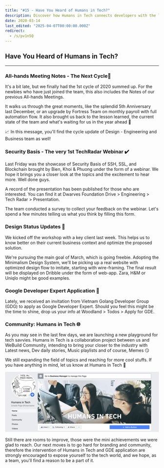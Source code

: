 ```yaml
---
title: "#15 - Have You Heard of Humans in Tech?"
description: Discover how Humans in Tech connects developers with the latest tech news, community stories, and events to boost your involvement in the tech industry.
date: 2020-03-14
last_edited: "2025-04-07T00:00:00.000Z"
redirect:
  - /s/pv1n5Q
---
```


## Have You Heard of Humans in Tech?

---

### All-hands Meeting Notes - The Next Cycle📍

It's a bit late, but we finally had the 1st cycle of 2020 summed up. For the newbies who have just joined the team, this also includes the Notes of our previous All-hands Meetings.

It walks us through the great moments, like the splendid 5th Anniversary last December, or an upgrade by Fortress Team on monthly payroll with full automation flow. It also brought us back to the lesson learned, the current state of the team and what's waiting for us in the year ahead 🤟

📈 In this message, you'll find the cycle update of Design - Engineering and Business team as well!

### Security Basis - The very 1st TechRadar Webinar ✔️

Last Friday was the showcase of Security Basis of SSH, SSL, and Blockchain brought by Bien, Khoi & Phuong under the form of a webinar. We hope it brings you a closer look at the topics and the excitement to hear more. Well done guys.

A record of the presentation has been published for those who are interested. You can find it at Dwarves Foundation Drive > Engineering > Tech Radar > Presentation.

The team conducted a survey to collect your feedback on the webinar. Let's spend a few minutes telling us what you think by filling this form.

### Design Status Updates 🌆

We kicked off the workshop with a key client last week. This helps us to know better on their current business context and optimize the proposed solution.

We're pursuing the main goal of March, which is going freebie. Adopting the Minimalism Design System, we'll be picking up a real website with optimized design flow to imitate, starting with wire-framing. The final result will be displayed on Dribble under the form of web-app. Zara, H&M or Uniqlo might be good examples.

### Google Developer Expert Application 🌟

Lately, we received an invitation from Vietnam Golang Developer Group (GDG) to apply as Google Developer Expert. Should you feel this might be the time to shine, drop us your info at Woodland > Todos > Apply for GDE.

### Community: Humans in Tech 🌐

As you may see in the last few days, we are launching a new playground for tech savvies. Humans in Tech is a collaboration project between us and WeBuild Community, intending to bring your closer to the industry with Latest news, Dev daily stories, Music playlists and of course, Memes 😏

We still expanding the field of topics and reaching for more cool stuffs. If you have anything in mind, let us know at Humans in Tech 🤞

![](assets/notion-image-1744007162736-j7wwp.webp)

Still there are rooms to improve, those were the mini achievements we were glad to reach. Our next moves is to go hard for branding and community, therefore the intervention of Humans in Tech and GDE application are strongly encouraged to expose yourself to the tech world, and we hope, as a team, you'll find a reason to be a part of it.
